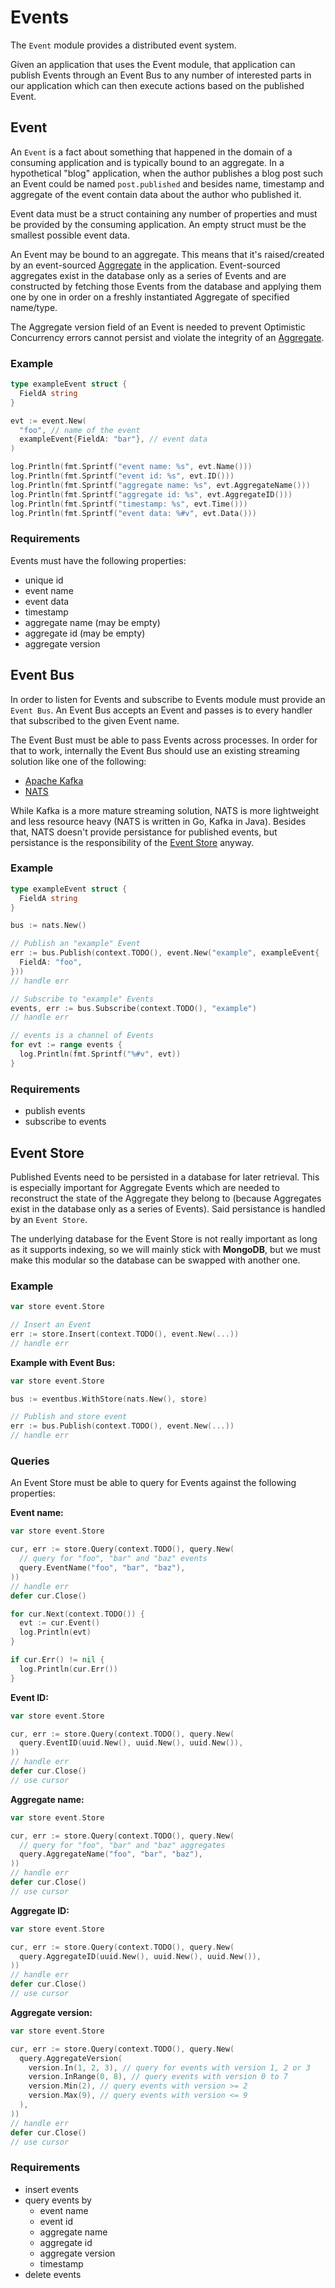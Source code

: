 # Events

The `Event` module provides a distributed event system.

Given an application that uses the Event module, that application can publish
Events through an Event Bus to any number of interested parts in our application
which can then execute actions based on the published Event.

## Event

An `Event` is a fact about something that happened in the domain of a consuming
application and is typically bound to an aggregate. In a hypothetical "blog"
application, when the author publishes a blog post such an Event could be named
`post.published` and besides name, timestamp and aggregate of the event contain
data about the author who published it.

Event data must be a struct containing any number of properties and must be
provided by the consuming application. An empty struct must be the smallest
possible event data.

An Event may be bound to an aggregate. This means that it's raised/created by an
event-sourced [Aggregate](./aggregates.md) in the application. Event-sourced
aggregates exist in the database only as a series of Events and are constructed
by fetching those Events from the database and applying them one by one in order
on a freshly instantiated Aggregate of specified name/type.

The Aggregate version field of an Event is needed to prevent Optimistic
Concurrency errors cannot persist and violate the integrity of an
[Aggregate](./aggregates.md).

### Example

```go
type exampleEvent struct {
  FieldA string
}

evt := event.New(
  "foo", // name of the event
  exampleEvent{FieldA: "bar"}, // event data
)

log.Println(fmt.Sprintf("event name: %s", evt.Name()))
log.Println(fmt.Sprintf("event id: %s", evt.ID()))
log.Println(fmt.Sprintf("aggregate name: %s", evt.AggregateName()))
log.Println(fmt.Sprintf("aggregate id: %s", evt.AggregateID()))
log.Println(fmt.Sprintf("timestamp: %s", evt.Time()))
log.Println(fmt.Sprintf("event data: %#v", evt.Data()))
```

### Requirements

Events must have the following properties:

- unique id
- event name
- event data
- timestamp
- aggregate name (may be empty)
- aggregate id (may be empty)
- aggregate version

## Event Bus

In order to listen for Events and subscribe to Events module must provide an
`Event Bus`. An Event Bus accepts an Event and passes is to every handler that
subscribed to the given Event name.

The Event Bust must be able to pass Events across processes. In order for that
to work, internally the Event Bus should use an existing streaming solution like
one of the following:

- [Apache Kafka](https://github.com/apache/kafka)
- [NATS](https://github.com/nats-io/nats-server)

While Kafka is a more mature streaming solution, NATS is more lightweight and
less resource heavy (NATS is written in Go, Kafka in Java). Besides that, NATS
doesn't provide persistance for published events, but persistance is the
responsibility of the [Event Store](#event-store) anyway.

### Example

```go
type exampleEvent struct {
  FieldA string
}

bus := nats.New()

// Publish an "example" Event
err := bus.Publish(context.TODO(), event.New("example", exampleEvent{
  FieldA: "foo",
}))
// handle err

// Subscribe to "example" Events
events, err := bus.Subscribe(context.TODO(), "example")
// handle err

// events is a channel of Events
for evt := range events {
  log.Println(fmt.Sprintf("%#v", evt))
}
```

### Requirements

- publish events
- subscribe to events

## Event Store

Published Events need to be persisted in a database for later retrieval. This is
especially important for Aggregate Events which are needed to reconstruct the
state of the Aggregate they belong to (because Aggregates exist in the database
only as a series of Events). Said persistance is handled by an `Event Store`.

The underlying database for the Event Store is not really important as long as
it supports indexing, so we will mainly stick with **MongoDB**, but we must make
this modular so the database can be swapped with another one.

### Example

```go
var store event.Store

// Insert an Event
err := store.Insert(context.TODO(), event.New(...))
// handle err
```

**Example with Event Bus:**
```go
var store event.Store

bus := eventbus.WithStore(nats.New(), store)

// Publish and store event
err := bus.Publish(context.TODO(), event.New(...))
// handle err
```

### Queries

An Event Store must be able to query for Events against the following properties:

**Event name:**
```go
var store event.Store

cur, err := store.Query(context.TODO(), query.New(
  // query for "foo", "bar" and "baz" events
  query.EventName("foo", "bar", "baz"), 
))
// handle err
defer cur.Close()

for cur.Next(context.TODO()) {
  evt := cur.Event()
  log.Println(evt)
}

if cur.Err() != nil {
  log.Println(cur.Err())
}
```

**Event ID:**
```go
var store event.Store

cur, err := store.Query(context.TODO(), query.New(
  query.EventID(uuid.New(), uuid.New(), uuid.New()),
))
// handle err
defer cur.Close()
// use cursor
```

**Aggregate name:**
```go
var store event.Store

cur, err := store.Query(context.TODO(), query.New(
  // query for "foo", "bar" and "baz" aggregates
  query.AggregateName("foo", "bar", "baz"),
))
// handle err
defer cur.Close()
// use cursor
```

**Aggregate ID:**
```go
var store event.Store

cur, err := store.Query(context.TODO(), query.New(
  query.AggregateID(uuid.New(), uuid.New(), uuid.New()),
))
// handle err
defer cur.Close()
// use cursor
```

**Aggregate version:**
```go
var store event.Store

cur, err := store.Query(context.TODO(), query.New(
  query.AggregateVersion(
    version.In(1, 2, 3), // query for events with version 1, 2 or 3
    version.InRange(0, 8), // query events with version 0 to 7
    version.Min(2), // query events with version >= 2
    version.Max(9), // query events with version <= 9
  ),
))
// handle err
defer cur.Close()
// use cursor
```

### Requirements

- insert events
- query events by
  - event name
  - event id
  - aggregate name
  - aggregate id
  - aggregate version
  - timestamp
- delete events

